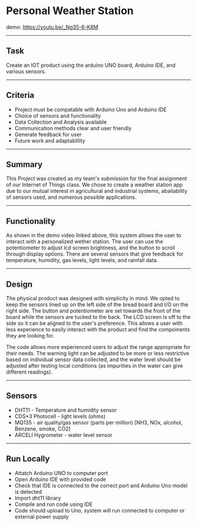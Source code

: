 # Personal Weather Station
demo:  https://youtu.be/_Ng35-6-K8M
***
## Task
Create an IOT product using the arduino UNO board, Arduino IDE, and various sensors.
***
## Criteria
* Project must be compatable with Arduino Uno and Arduino IDE
* Choice of sensors and functionality
* Data Collection and Analysis available
* Communication methods clear and user friendly
* Generate feedback for user
* Future work and adaptablility
***
## Summary
This Project was created as my team's submission for the final assignment of our Internet of Things class. We chose to create a weather station app due to our mutual interest in agricultural and industrial systems, abailability of sensors used, and numerous possible applications.
***
## Functionality
As shown in the demo video linked above, this system allows the user to interact with a personalized wether station. The user can use the potentiometer to adjust lcd screen brightness, and the button to scroll through display options. There are several sensors that give feedback for temperature, humidity, gas levels, light levels, and rainfall data.
***
## Design
The physical product was designed with simplicity in mind. We opted to keep the sensors lined up on the left side of the bread board and I/O on the right side. The button and potentiometer are set towards the front of the board while the sensors are tucked to the back. The LCD screen is off to the side so it can be aligned to the user's preference. This allows a user with less experience to easily interact with the product and find the compoinents they are looking for.

The code allows more experienced users to adjust the range appropriate for their needs. The warning light can be adjusted to be more or less restrictive based on individual sensor data collected, and the water level should be adjusted after testing local conditions (as impurities in the water can give different readings).
***
## Sensors
* DHT11 - Temperature and humidity sensor
* CDS*3 Photocell - light levels (ohms)
* MQ135 - air quality/gas sensor (parts per million) [NH3, NOx, alcohol, Benzene, smoke, CO2]
* ARCELI Hygrometer - water level sensor
***
## Run Locally
* Attatch Arduino UNO to computer port
* Open Arduino IDE with provided code
* Check that IDE is connected to the correct port and Arduino Uno model is detected
* Import dht11 library
* Compile and run code using IDE
* Code should upload to Uno, system will run connected to computer or external power supply
